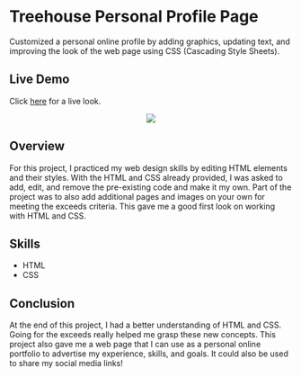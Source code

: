 # Treehouse Personal Profile Page 

Customized a personal online profile by adding graphics, updating text, and improving the look of the web page using CSS (Cascading Style Sheets).

## Live Demo
Click <a href="https://haleywardo.github.io/projects/project-1/index.html">here</a> for a live look.

<p align="center">
  <img src="https://github.com/HaleyWardo/treehouse-personal-profile-page/blob/master/image.png">
</p>

## Overview 
For this project, I practiced my web design skills by editing HTML elements and their styles. With the HTML and CSS already provided, I was asked to add, edit, and remove the pre-existing code and make it my own. Part of the project was to also add additional pages and images on your own for meeting the exceeds criteria.  This gave me a good first look on working with HTML and CSS.

## Skills
- HTML
- CSS

## Conclusion
At the end of this project, I had a better understanding of HTML and CSS. Going for the exceeds really helped me grasp these new concepts. This project also gave me a web page that I can use as a personal online portfolio to advertise my experience, skills, and goals. It could also be used to share my social media links!
